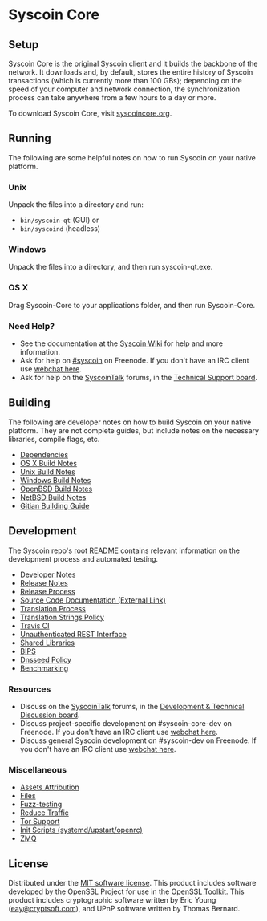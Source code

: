 Syscoin Core
=============

Setup
---------------------
Syscoin Core is the original Syscoin client and it builds the backbone of the network. It downloads and, by default, stores the entire history of Syscoin transactions (which is currently more than 100 GBs); depending on the speed of your computer and network connection, the synchronization process can take anywhere from a few hours to a day or more.

To download Syscoin Core, visit [syscoincore.org](https://syscoincore.org/en/releases/).

Running
---------------------
The following are some helpful notes on how to run Syscoin on your native platform.

### Unix

Unpack the files into a directory and run:

- `bin/syscoin-qt` (GUI) or
- `bin/syscoind` (headless)

### Windows

Unpack the files into a directory, and then run syscoin-qt.exe.

### OS X

Drag Syscoin-Core to your applications folder, and then run Syscoin-Core.

### Need Help?

* See the documentation at the [Syscoin Wiki](https://en.syscoin.it/wiki/Main_Page)
for help and more information.
* Ask for help on [#syscoin](http://webchat.freenode.net?channels=syscoin) on Freenode. If you don't have an IRC client use [webchat here](http://webchat.freenode.net?channels=syscoin).
* Ask for help on the [SyscoinTalk](https://syscointalk.org/) forums, in the [Technical Support board](https://syscointalk.org/index.php?board=4.0).

Building
---------------------
The following are developer notes on how to build Syscoin on your native platform. They are not complete guides, but include notes on the necessary libraries, compile flags, etc.

- [Dependencies](dependencies.md)
- [OS X Build Notes](build-osx.md)
- [Unix Build Notes](build-unix.md)
- [Windows Build Notes](build-windows.md)
- [OpenBSD Build Notes](build-openbsd.md)
- [NetBSD Build Notes](build-netbsd.md)
- [Gitian Building Guide](gitian-building.md)

Development
---------------------
The Syscoin repo's [root README](/README.md) contains relevant information on the development process and automated testing.

- [Developer Notes](developer-notes.md)
- [Release Notes](release-notes.md)
- [Release Process](release-process.md)
- [Source Code Documentation (External Link)](https://dev.visucore.com/syscoin/doxygen/)
- [Translation Process](translation_process.md)
- [Translation Strings Policy](translation_strings_policy.md)
- [Travis CI](travis-ci.md)
- [Unauthenticated REST Interface](REST-interface.md)
- [Shared Libraries](shared-libraries.md)
- [BIPS](bips.md)
- [Dnsseed Policy](dnsseed-policy.md)
- [Benchmarking](benchmarking.md)

### Resources
* Discuss on the [SyscoinTalk](https://syscointalk.org/) forums, in the [Development & Technical Discussion board](https://syscointalk.org/index.php?board=6.0).
* Discuss project-specific development on #syscoin-core-dev on Freenode. If you don't have an IRC client use [webchat here](http://webchat.freenode.net/?channels=syscoin-core-dev).
* Discuss general Syscoin development on #syscoin-dev on Freenode. If you don't have an IRC client use [webchat here](http://webchat.freenode.net/?channels=syscoin-dev).

### Miscellaneous
- [Assets Attribution](assets-attribution.md)
- [Files](files.md)
- [Fuzz-testing](fuzzing.md)
- [Reduce Traffic](reduce-traffic.md)
- [Tor Support](tor.md)
- [Init Scripts (systemd/upstart/openrc)](init.md)
- [ZMQ](zmq.md)

License
---------------------
Distributed under the [MIT software license](/COPYING).
This product includes software developed by the OpenSSL Project for use in the [OpenSSL Toolkit](https://www.openssl.org/). This product includes
cryptographic software written by Eric Young ([eay@cryptsoft.com](mailto:eay@cryptsoft.com)), and UPnP software written by Thomas Bernard.
